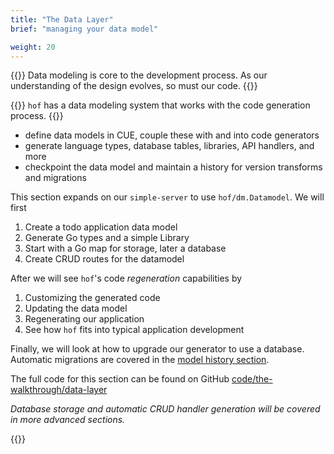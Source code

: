 ```yaml
---
title: "The Data Layer"
brief: "managing your data model"

weight: 20
---
```


{{<lead>}}
Data modeling is core to the development process.
As our understanding of the design evolves,
so must our code.
{{</lead>}}

{{<lead>}}
`hof` has a data modeling system that works with the code generation process.
{{</lead>}}


- define data models in CUE, couple these with and into code generators
- generate language types, database tables, libraries, API handlers, and more
- checkpoint the data model and maintain a history for version transforms and migrations

This section expands on our `simple-server` to use `hof/dm.Datamodel`.
We will first

1. Create a todo application data model
1. Generate Go types and a simple Library
1. Start with a Go map for storage, later a database
1. Create CRUD routes for the datamodel

After we will see `hof`'s code _regeneration_ capabilities by

1. Customizing the generated code
1. Updating the data model
1. Regenerating our application 
1. See how `hof` fits into typical application development

Finally, we will look at how to upgrade our generator to use a database.
Automatic migrations are covered in the [model history section](/the-walkthrough/model-history/).

The full code for this section can be found on GitHub
[code/the-walkthrough/data-layer](https://github.com/hofstadter-io/hof/tree/_dev/docs/code/the-walkthrough/data-layer)

_Database storage and automatic CRUD handler generation
will be covered in more advanced sections._

{{<childpages childBriefs="true">}}

